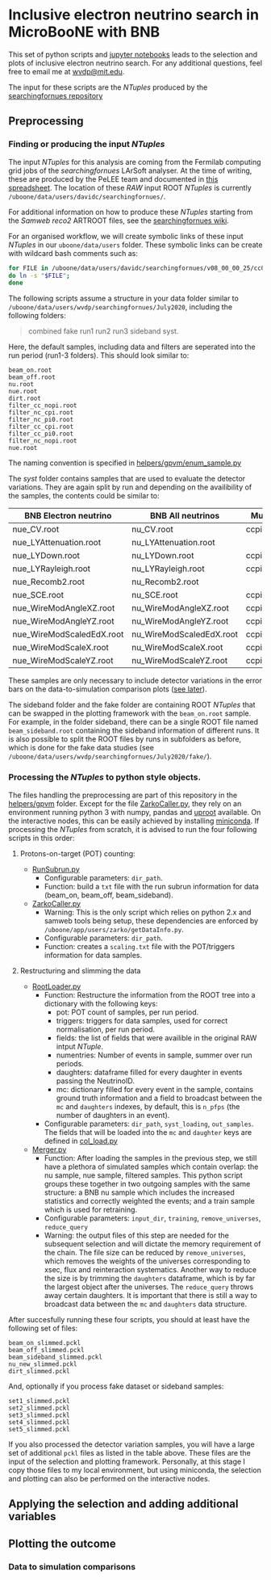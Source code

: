 # Inclusive electron neutrino search in MicroBooNE with BNB 

This set of python scripts and [jupyter notebooks](https://jupyter.org/) leads to the selection and plots of inclusive electron neutrino search.
For any additional questions, feel free to email me at <wvdp@mit.edu>.

The input for these scripts are the *NTuples* produced by the [searchingfornues repository](https://github.com/ubneutrinos/searchingfornues "https://github.com/ubneutrinos/searchingfornues") 

## Preprocessing

### Finding or producing the input *NTuples*

The input *NTuples* for this analysis are coming from the Fermilab computing grid jobs of the *searchingfornues* LArSoft analyser. At the time of writing, these are produced by the PeLEE team and documented in [this spreadsheet](https://docs.google.com/spreadsheets/d/1vdcm3FoYIF1XiS6qx4qTCbaTH79vu-Sb5j8dnqctaTM/edit#gid=1726284664). The location of these *RAW* input ROOT *NTuples* is currently `/uboone/data/users/davidc/searchingfornues/`.

For additional information on how to produce these *NTuples* starting from the *Samweb* *reco2* ARTROOT files, see the [searchingfornues wiki](https://github.com/ubneutrinos/searchingfornues/wiki).

For an organised workflow, we will create symbolic links of these input *NTuples* in our `uboone/data/users` folder. 
These symbolic links can be create with wildcard bash comments such as:
```bash
for FILE in /uboone/data/users/davidc/searchingfornues/v08_00_00_25/cc0pinp/1205/*G*.root; 
do ln -s "$FILE"; 
done
```
The following scripts assume a structure in your data folder similar to `/uboone/data/users/wvdp/searchingfornues/July2020`, 
including the following folders:
> combined  fake  run1  run2  run3  sideband  syst.

Here, the default samples, including data and filters are seperated into the run period (run1-3 folders). This should look similar to: 
```
beam_on.root
beam_off.root  
nu.root 
nue.root
dirt.root           
filter_cc_nopi.root  
filter_nc_cpi.root   
filter_nc_pi0.root                 
filter_cc_cpi.root  
filter_cc_pi0.root   
filter_nc_nopi.root  
nue.root
```
The naming convention is specified in [helpers/gpvm/enum_sample.py](https://github.com/Wouter-VDP/nuecc_python/blob/master/helpers/gpvm/enum_sample.py)

The *syst* folder contains samples that are used to evaluate the detector variations. They are again split by run and depending on the availibility of the samples, the contents could be similar to:

| BNB Electron neutrino     | BNB All neutrinos        | Muon Charged-Current pi0    | Muon Neutral-Current pi0    |
|---------------------------|--------------------------|-----------------------------|-----------------------------|
| nue_CV.root               | nu_CV.root               | ccpi0_CV.root               | ncpi0_CV.root               |
| nue_LYAttenuation.root    | nu_LYAttenuation.root    |                             |                             |
| nue_LYDown.root           | nu_LYDown.root           | ccpi0_LYDown.root           | ncpi0_LYDown.root           |
| nue_LYRayleigh.root       | nu_LYRayleigh.root       | ccpi0_LYRayleigh.root       | ncpi0_LYRayleigh.root       |
| nue_Recomb2.root          | nu_Recomb2.root          |                             |                             |
| nue_SCE.root              | nu_SCE.root              | ccpi0_SCE.root              | ncpi0_SCE.root              |
| nue_WireModAngleXZ.root   | nu_WireModAngleXZ.root   | ccpi0_WireModAngleXZ.root   |                             |
| nue_WireModAngleYZ.root   | nu_WireModAngleYZ.root   | ccpi0_WireModAngleYZ.root   | ncpi0_WireModAngleYZ.root   |
| nue_WireModScaledEdX.root | nu_WireModScaledEdX.root | ccpi0_WireModScaledEdX.root | ncpi0_WireModScaledEdX.root |
| nue_WireModScaleX.root    | nu_WireModScaleX.root    | ccpi0_WireModScaleX.root    | ncpi0_WireModScaleX.root    |
| nue_WireModScaleYZ.root   | nu_WireModScaleYZ.root   | ccpi0_WireModScaleYZ.root   | ncpi0_WireModScaleYZ.root   |

These samples are only necessary to include detector variations in the error bars on the data-to-simulation comparison plots ([see later](#datamc)).

The sideband folder and the fake folder are containing ROOT *NTuples* that can be swapped in the plotting framework with the `beam_on.root` sample. For example, in the folder sideband, there can be a single ROOT file named `beam_sideband.root` containing the sideband information of different runs. It is also possible to split the ROOT files by runs in subfolders as before, which is done for the fake data studies (see `/uboone/data/users/wvdp/searchingfornues/July2020/fake/`).

### Processing the *NTuples* to python style objects.

The files handling the preprocessing are part of this repository in the [helpers/gpvm](https://github.com/Wouter-VDP/nuecc_python/blob/master/helpers/gpvm/) folder. Except for the file [ZarkoCaller.py](https://github.com/Wouter-VDP/nuecc_python/blob/master/helpers/gpvm/ZarkoCaller.py), they rely on an environment running python 3 with numpy, pandas and [uproot](https://github.com/scikit-hep/uproot) available. On the interactive nodes, this can be easily achieved by installing [miniconda](https://docs.conda.io/en/latest/miniconda.html). If processing the *NTuples* from scratch, it is advised to run the four following scripts in this order:

1. Protons-on-target (POT) counting: 
   * [RunSubrun.py](https://github.com/Wouter-VDP/nuecc_python/blob/master/helpers/gpvm/RunSubrun.py)
     * Configurable parameters: `dir_path`.
     * Function: build a `txt` file with the run subrun information for data (beam_on, beam_off, beam_sideband). 
   * [ZarkoCaller.py](https://github.com/Wouter-VDP/nuecc_python/blob/master/helpers/gpvm/ZarkoCaller.py)
     * Warning: This is the only script which relies on python 2.x and samweb tools being setup, these dependencies are enforced by `/uboone/app/users/zarko/getDataInfo.py`.
     * Configurable parameters: `dir_path`.
     * Function: creates a `scaling.txt` file with the POT/triggers information for data samples. 
    
2. Restructuring and slimming the data
   * [RootLoader.py](https://github.com/Wouter-VDP/nuecc_python/blob/master/helpers/gpvm/Rootloader.py)
     * Function: Restructure the information from the ROOT tree into a dictionary with the following keys:
       * pot: POT count of samples, per run period.
       * triggers: triggers for data samples, used for correct normalisation, per run period.
       * fields: the list of fields that were availible in the original RAW intput *NTuple*.
       * numentries: Number of events in sample, summer over run periods.
       * daughters: dataframe filled for every daughter in events passing the NeutrinoID.
       * mc: dictionary filled for every event in the sample, contains ground truth information and a field to broadcast between the `mc` and `daughters` indexes, by default, this is `n_pfps` (the number of daughters in an event).
     * Configurable parameters: `dir_path`, `syst_loading`, `out_samples`.
       The fields that will be loaded into the `mc` and `daughter` keys are defined in [col_load.py](https://github.com/Wouter-VDP/nuecc_python/blob/master/helpers/gpvm/col_load.py)
   * [Merger.py](https://github.com/Wouter-VDP/nuecc_python/blob/master/helpers/gpvm/Merger.py)
     * Function: After loading the samples in the previous step, we still have a plethora of simulated samples which contain overlap: the nu sample, nue sample, filtered samples. This python script groups these together in two outgoing samples with the same structure: a BNB nu sample which includes the increased statistics and correctly weighted the events; and a train sample which is used for retraining. 
     * Configurable parameters: `input_dir`, `training`, `remove_universes`, `reduce_query`
     * Warning: the output files of this step are needed for the subsequent selection and will dictate the memory requirement of the chain. The file size can be reduced by `remove_universes`, which removes the weights of the universes corresponding to xsec, flux and reinteraction systematics. Another way to reduce the size is by trimming the `daughters` dataframe, which is by far the largest object after the universes. The `reduce_query` throws away certain daughters. It is important that there is still a way to broadcast data between the `mc` and `daughters` data structure.
     
After succesfully running these four scripts, you should at least have the following set of files:
```
beam_on_slimmed.pckl 
beam_off_slimmed.pckl  
beam_sideband_slimmed.pckl  
nu_new_slimmed.pckl    
dirt_slimmed.pckl    
```
And, optionally if you process fake dataset or sideband samples:
```
set1_slimmed.pckl   
set2_slimmed.pckl  
set3_slimmed.pckl  
set4_slimmed.pckl
set5_slimmed.pckl
```
If you also processed the detector variation samples, you will have a large set of additional `pckl` files as listed in the table above. These files are the input of the selection and plotting framework. Personally, at this stage I copy those files to my local environment, but using miniconda, the selection and plotting can also be performed on the interactive nodes. 

## Applying the selection and adding additional variables

## Plotting the outcome

### Data to simulation comparisons
<a name="datamc"></a>

